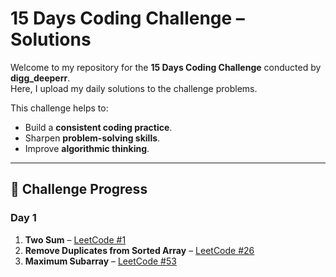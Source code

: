 # 15 Days Coding Challenge – Solutions

Welcome to my repository for the **15 Days Coding Challenge** conducted by **digg_deeperr**.  
Here, I upload my daily solutions to the challenge problems.  

This challenge helps to:
- Build a **consistent coding practice**.
- Sharpen **problem-solving skills**.
- Improve **algorithmic thinking**.

---

## 📅 Challenge Progress

### **Day 1**
1. **Two Sum** – [LeetCode #1](https://leetcode.com/problems/two-sum/)  
2. **Remove Duplicates from Sorted Array** – [LeetCode #26](https://leetcode.com/problems/remove-duplicates-from-sorted-array/)  
3. **Maximum Subarray** – [LeetCode #53](https://leetcode.com/problems/maximum-subarray/)  
